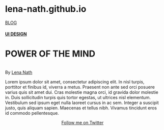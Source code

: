 # lena-nath.github.io
<div class="header">
  <div class="sides">
    <a href="#" class="logo">BLOG</a>
  </div>
  <div class="sides"> <a href="#" class="menu"> </a></div>
  <div class="info">
  <h4><a href="#category">UI DESIGN</a></h4>
    <h1>POWER OF THE MIND</h1>
    <div class="meta">
      <a  href="https://twitter.com/nodws" target="_b" class="author"></a><br>
      By <a href="https://twitter.com/nodws" target="_b">Lena Nath</a> 
    </div>
  </div>
</div>
<section class="content">
<p>Lorem ipsum dolor sit amet, consectetur adipiscing elit. In nisl turpis, porttitor et finibus id, viverra a metus. Praesent non ante sed orci posuere varius quis sit amet dui. Cras molestie magna orci, id gravida dolor molestie in. Duis sollicitudin turpis quis tortor egestas, ut ultrices nisl elementum. Vestibulum sed ipsum eget nulla laoreet cursus in ac sem. Integer a suscipit justo, quis aliquam sapien. Maecenas et tellus nibh. Vivamus tincidunt eros id commodo pellentesque.</p>
  <p align="center"><a href="https://twitter.com/nodws" class="btn twtr" target="_b">Follow me on Twitter</a>
  </p>
</section>

